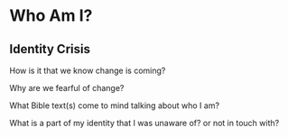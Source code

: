 # **Who Am I?**


## Identity Crisis

How is it that we know change is coming?

Why are we fearful of change?


What Bible text(s) come to mind talking about who I am?

What is a part of my identity that I was unaware of? or not in touch with?


